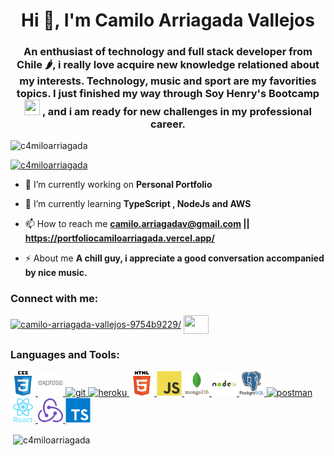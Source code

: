 <h1 align="center">Hi 👋, I'm Camilo Arriagada Vallejos</h1>
<h3 align="center">An enthusiast of technology and full stack developer from Chile 🌶, i really love acquire new knowledge relationed about my interests. Technology, music and sport are my favorities topics. I just finished my way through Soy Henry's Bootcamp  <a href='https://www.soyhenry.com/' target="_blank" rel="noreferrer" text='go to soyHenry'><img width="25" height="25" src='https://user-images.githubusercontent.com/86882630/174009890-4daeb2e8-054f-49b5-909f-67789a6b6e03.jpeg'/></a> , and i am ready for new challenges in my professional career.</h3>

<p align="left"> <img src="https://komarev.com/ghpvc/?username=c4miloarriagada&label=Profile%20views&color=0e75b6&style=flat" alt="c4miloarriagada" /> </p>

<p align="left"> <a href="https://github.com/ryo-ma/github-profile-trophy"><img src="https://github-profile-trophy.vercel.app/?username=c4miloarriagada" alt="c4miloarriagada" /></a> </p>

- 🔭 I’m currently working on **Personal Portfolio**

- 🌱 I’m currently learning **TypeScript , NodeJs and AWS**

- 📫 How to reach me **camilo.arriagadav@gmail.com || https://portfoliocamiloarriagada.vercel.app/**

- ⚡ About me **A chill guy, i appreciate a good conversation accompanied by nice music.**

<h3 align="left">Connect with me:</h3>
<p align="left">
<a href="https://www.linkedin.com/in/camilo-arriagada-vallejos" target="blank"><img align="center" src="https://raw.githubusercontent.com/rahuldkjain/github-profile-readme-generator/master/src/images/icons/Social/linked-in-alt.svg" alt="camilo-arriagada-vallejos-9754b9229/" height="30" width="40" /></a>
<a href="https://portfoliocamiloarriagada.vercel.app/" target="blank"><img align="center" src="https://res.cloudinary.com/dwtkwakbc/image/upload/v1657298549/logosportfolio/icon_p3ovlj.ico" height="30" width="40" /></a>
</p>

<h3 align="left">Languages and Tools:</h3>
<p align="left"> <a href="https://www.w3schools.com/css/" target="_blank" rel="noreferrer"> <img src="https://raw.githubusercontent.com/devicons/devicon/master/icons/css3/css3-original-wordmark.svg" alt="css3" width="40" height="40"/> </a> <a href="https://expressjs.com" target="_blank" rel="noreferrer"> <img src="https://raw.githubusercontent.com/devicons/devicon/master/icons/express/express-original-wordmark.svg" alt="express" width="40" height="40"/> </a> <a href="https://git-scm.com/" target="_blank" rel="noreferrer"> <img src="https://www.vectorlogo.zone/logos/git-scm/git-scm-icon.svg" alt="git" width="40" height="40"/> </a> <a href="https://heroku.com" target="_blank" rel="noreferrer"> <img src="https://www.vectorlogo.zone/logos/heroku/heroku-icon.svg" alt="heroku" width="40" height="40"/> </a> <a href="https://www.w3.org/html/" target="_blank" rel="noreferrer"> <img src="https://raw.githubusercontent.com/devicons/devicon/master/icons/html5/html5-original-wordmark.svg" alt="html5" width="40" height="40"/> </a> <a href="https://developer.mozilla.org/en-US/docs/Web/JavaScript" target="_blank" rel="noreferrer"> <img src="https://raw.githubusercontent.com/devicons/devicon/master/icons/javascript/javascript-original.svg" alt="javascript" width="40" height="40"/> </a> <a href="https://www.mongodb.com/" target="_blank" rel="noreferrer"> <img src="https://raw.githubusercontent.com/devicons/devicon/master/icons/mongodb/mongodb-original-wordmark.svg" alt="mongodb" width="40" height="40"/> </a>  <a href="https://nodejs.org" target="_blank" rel="noreferrer"> <img src="https://raw.githubusercontent.com/devicons/devicon/master/icons/nodejs/nodejs-original-wordmark.svg" alt="nodejs" width="40" height="40"/> </a> <a href="https://www.postgresql.org" target="_blank" rel="noreferrer"> <img src="https://raw.githubusercontent.com/devicons/devicon/master/icons/postgresql/postgresql-original-wordmark.svg" alt="postgresql" width="40" height="40"/> </a> <a href="https://postman.com" target="_blank" rel="noreferrer"> <img src="https://www.vectorlogo.zone/logos/getpostman/getpostman-icon.svg" alt="postman" width="40" height="40"/> </a> <a href="https://reactjs.org/" target="_blank" rel="noreferrer"> <img src="https://raw.githubusercontent.com/devicons/devicon/master/icons/react/react-original-wordmark.svg" alt="react" width="40" height="40"/> </a> <a href="https://redux.js.org" target="_blank" rel="noreferrer"> <img src="https://raw.githubusercontent.com/devicons/devicon/master/icons/redux/redux-original.svg" alt="redux" width="40" height="40"/> </a> <a href="https://www.typescriptlang.org/" target="_blank" rel="noreferrer"> <img src="https://raw.githubusercontent.com/devicons/devicon/master/icons/typescript/typescript-original.svg" alt="typescript" width="40" height="40"/> </a> </p>



<p>&nbsp;<img align="center" src="https://github-readme-stats.vercel.app/api?username=c4miloarriagada&show_icons=true&locale=en" alt="c4miloarriagada" /></p>
